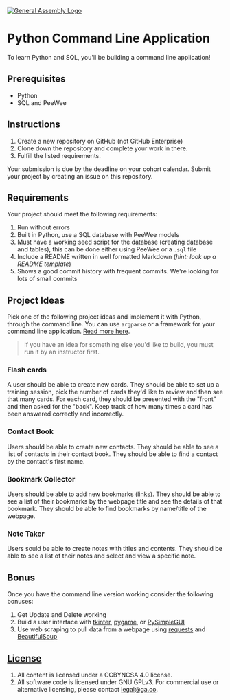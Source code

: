 [![General Assembly Logo](https://camo.githubusercontent.com/1a91b05b8f4d44b5bbfb83abac2b0996d8e26c92/687474703a2f2f692e696d6775722e636f6d2f6b6538555354712e706e67)](https://generalassemb.ly/education/web-development-immersive)

# Python Command Line Application

To learn Python and SQL, you'll be building a command line application!

## Prerequisites

- Python
- SQL and PeeWee

## Instructions

1.  Create a new repository on GitHub (not GitHub Enterprise)
1. Clone down the repository and complete your work in there.
1.  Fulfill the listed requirements.

Your submission is due by the deadline on your cohort calendar. Submit your
project by creating an issue on this repository.

## Requirements

Your project should meet the following requirements:

1. Run without errors
1. Built in Python, use a SQL database with PeeWee models
1. Must have a working seed script for the database (creating database and tables), this can be done either using PeeWee or a `.sql` file
1. Include a README written in well formatted Markdown (_hint: look up a README
   template_)
1. Shows a good commit history with frequent commits. We're looking for lots of
   small commits

## Project Ideas

Pick one of the following project ideas and implement it with Python, through
the command line. You can use `argparse` or a framework for your command line
application. [Read more
here](https://realpython.com/comparing-python-command-line-parsing-libraries-argparse-docopt-click/).

> If you have an idea for something else you'd like to build, you must run it by
> an instructor first.

### Flash cards

A user should be able to create new cards. They should be able to set up
a training session, pick the number of cards they'd like to review and then see
that many cards. For each card, they should be presented with the "front" and
then asked for the "back". Keep track of how many times a card has been answered
correctly and incorrectly.

### Contact Book

Users should be able to create new contacts. They should be able to
see a list of contacts in their contact book. They should be able to find
a contact by the contact's first name.

### Bookmark Collector

Users should be able to add new bookmarks (links). They should be able to see
a list of their bookmarks by the webpage title and see the details of that
bookmark. They should be able to find bookmarks by name/title of the webpage.

### Note Taker

Users sould be able to create notes with titles and contents. They should be
able to see a list of their notes and select and view a specific note.

## Bonus

Once you have the command line version working consider the following bonuses:

1. Get Update and Delete working
1. Build a user interface with [tkinter](https://docs.python.org/3/library/tk.html), [pygame](https://www.pygame.org/), or [PySimpleGUI](https://pysimplegui.readthedocs.io/en/latest/)
1. Use web scraping to pull data from a webpage using [requests](https://2.python-requests.org/en/master/) and [BeautifulSoup](https://www.crummy.com/software/BeautifulSoup/bs4/doc/)

## [License](LICENSE)

1.  All content is licensed under a CC­BY­NC­SA 4.0 license.
1.  All software code is licensed under GNU GPLv3. For commercial use or
    alternative licensing, please contact legal@ga.co.
